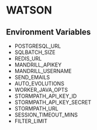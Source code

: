 # WATSON

## Environment Variables
* POSTGRESQL_URL
* SQLBATCH_SIZE
* REDIS_URL
* MANDRILL_APIKEY
* MANDRILL_USERNAME
* SEND_EMAILS
* AUTO_EVOLUTIONS
* WORKER_JAVA_OPTS
* STORMPATH_API_KEY_ID
* STORMPATH_API_KEY_SECRET
* STORMPATH_URL
* SESSION_TIMEOUT_MINS
* FILTER_LIMIT

